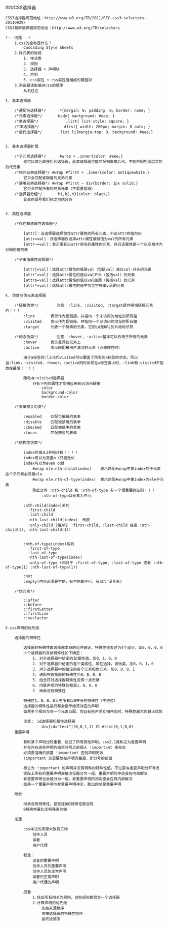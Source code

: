 ###CSS选择器

	CSS3选择器规范地址：http://www.w3.org/TR/2011/REC-css3-selectors-20110929/
	CSS3最新选择器规范地址：http://www.w3.org/TR/selectors

	!---问题---!
		1.css的全称是什么？
			Cascading Style Sheets
		2.样式表的组成	
			1. 样式表
			2. 规则
			3. 选择器 + 声明块
			4. 声明
			5. css属性 + css属性值组成的键值对
		3.浏览器读取编译css的顺序
			从右往左

	1. 基本选择器
		
		/*通配符选择器*/		*{margin: 0; padding: 0; border: none; }
		/*元素选择器*/		body{ background: #eee; }
		/*类选择器*/			.list{ list-style: square; }
		/*ID选择器*/			#list{ width: 200px; margin: 0 auto; }
		/*后代选择器*/		.list li{margin-top: 0; background: #eee;}
	
	
	2. 基本选择器扩展
	
		/*子元素选择器*/		#wrap > .inner{color: #eee;}
			也可以成为直接后代选择器，此类选择器只能匹配到直接后代，不能匹配到深层次的后代元素
		/*相邻兄弟选择器*/	#wrap #first + .inner{color: antiquewhite;}
			它只会匹配紧跟着的兄弟元素
		/*通用兄弟选择器*/	#wrap #first ~ div{border: 1px solid;}
			它只会匹配所有的兄弟元素（不需要紧跟）
		/*选择器分组*/		h1,h2,h3{color: black;}
			此处的逗号我们称之为结合符

	
	3. 属性选择器
		
		/*存在和值属性选择器*/

			[attr]：该选择器选择包含attr属性的所有元素，不论attr的值为何
			[attr=val]：该选择器仅选择attr属性被赋值为val的所有元素
			[attr~=val]：表示带有以attr命名的属性的元素，并且该属性是一个以空格作为分隔的值列表

		/*子串值属性选择器*/

			[attr|=val]：选择attr属性的值是val（包括val）或以val-开头的元素
			[attr^=val]：选择attr属性的值以val开头（包括val）的元素
			[attr$=val]：选择attr属性的值以val结尾（包括val）的元素
			[attr*=val]：选择attr属性的值中包含字符串val的元素
	
	4. 伪类与伪元素选择器
			
		/*链接伪类*/		注意  :link, :visited, :target是作用域链接元素的！！！
			:link		表示作为超链接，并指向一个未访问的地址的所有锚
			:visited	表示作为超链接，并指向一个已访问的地址的所有锚
			:target		代表一个特殊的元素，它的id是URL的片段标识符

		/*动态伪类*/		注意  :hover, :active基本可以作用于所有的元素
			:hover		表示悬浮到元素上
			:active		表示匹配被用户激活的元素（点击按住时）	

			由于a标签的:link和visited可以覆盖了所有的a标签的状态，所以当:link，:visited，:hover，:active同时出现在a标签身上时，:link和:visited不能放在最后！！！！
	
			隐私与:visited选择器
				只有下列的属性才能被应用到已访问链接：
					color
					background-color
					border-color
		
		/*表单相关伪类*/

			:enabled	匹配可编辑的表单
			:disable	匹配被禁用的表单
			:checked	匹配被选中的表单
			:focus		匹配获焦的表单

		/*结构性伪类*/

			index的值从1开始计数！！！！
			index可以为变量n（只能是n）
			index可以为even odd
				#wrap ele:nth-child(index)    表示匹配#wrap中第index的子元素  这个子元素必须是ele
				#wrap ele:nth-of-type(index)  表示匹配#wrap中第index的ele子元素
				除此之外 :nth-child 和 :nth-of-type 有一个很重要的区别！！！
    				:nth-of-type以元素为中心

			:nth-child(index)系列
			  :first-child
			  :last-child
			  :nth-last-child(index)  倒叙
			  :only-child (相对于 :first-child, :last-child 或者 :nth-child(1), :nth-last-child(1))

		
			:nth-of-type(index)系列
			  :first-of-type
			  :last-of-type
			  :nth-last-of-type(index)
			  :only-of-type (相对于 :first-of-type, :last-of-type 或者 :nth-of-type(1) :nth-last-of-type(1))

			:not
			:empty(内容必须是空的，有空格都不行，有attr没关系)

		/*伪元素*/
		
			::after
			::before
			::firstLetter
			::firstLine
			::seclector

	5.css声明的优先级

		选择器的特殊性

			选择器的特殊性由选择器本身的组件确定，特殊性值表述为4个部分，如0，0，0，0
			一个选择器的具体特殊性如下确定：
				1. 对于选择器中给定的ID属性值，加0，1，0，0
				2. 对于选择器中给定的各个类属性，属性选择，或伪类，加0，0，1，0
				3. 对于选择器中的给定的各个元素和伪元素，加0，0，0，1
				4. 通配符选择器的特殊性为0，0，0，0
				5. 结合符对选择器特殊性没有一点贡献
				6. 内联声明的特殊性都是1，0，0，0
				7. 继承没有特殊性

			特殊性1，0，0，0大于所有以0开头的特殊性（不进位）
			选择器的特殊性最终都会授予给其对应的声明
			如果多个规则与同一个元素匹配，而且有些声明互相冲突时，特殊性越大的越占优势

			注意： id选择器和属性选择器
					div[id="test"](0,0,1,1) 和 #test(0,1,0,0)
		重要声明

			有时某个声明比较重要，超过了所有其他声明，css2.1就称之为重要声明
			并允许在这些声明的结束分号之前插入 !important 来标志
			必须要准确的放置 !important 否则声明无效
			!important 总是要放在声明的最后，即分号的前面

			标志为 !important 的声明并没有特殊的特殊性值，不过要与重要声明分开考虑
			实际上所有的重要声明会被浏览器分为一组，重要声明的冲突会在内部解决
			非重要声明也会被分为一组，非重要声明的冲突也会在其内部解决
			如果一个重要声明与非重要声明冲突，胜出的总是重要声明
		
		继承

			继承没有特殊性，甚至连0的特殊性都没有
			0特殊性要比无特殊来的强

		来源

			css样式的来源大致有三种
				创作人员
				读者
				用户代理

			权重：
				读者的重要声明
				创作人员的重要声明
				创作人员的正常声明
				读者的正常声明
				用户代理的声明

			层叠
				1.找出所有相关的规则，这些规则都包含一个选择器
				2.计算声明的优先级
					先按来源排序
					再按选择器的特殊性排序
					最终按顺序 





























		